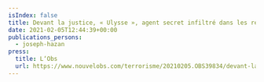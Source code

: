 ```yaml
---
isIndex: false
title: Devant la justice, « Ulysse », agent secret infiltré dans les réseaux de Daech, reste dans l‘ombre
date: 2021-02-05T12:44:39+00:00
publications_persons:
  - joseph-hazan
press:
  title: L‘Obs
  url: https://www.nouvelobs.com/terrorisme/20210205.OBS39834/devant-la-justice-ulysse-agent-secret-infitre-dans-les-reseaux-de-daech-reste-dans-l-ombre.html
---
```

